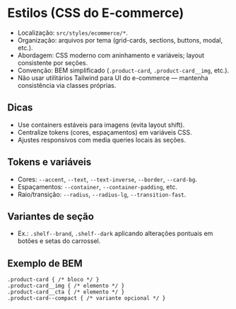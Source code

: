 # Estilos (CSS do E-commerce)

- Localização: `src/styles/ecommerce/*`.
- Organização: arquivos por tema (grid-cards, sections, buttons, modal, etc.).
- Abordagem: CSS moderno com aninhamento e variáveis; layout consistente por seções.
- Convenção: BEM simplificado (`.product-card`, `.product-card__img`, etc.).
- Não usar utilitários Tailwind para UI do e-commerce — mantenha consistência via classes próprias.

## Dicas
- Use containers estáveis para imagens (evita layout shift).
- Centralize tokens (cores, espaçamentos) em variáveis CSS.
- Ajustes responsivos com media queries locais às seções.

## Tokens e variáveis
- Cores: `--accent`, `--text`, `--text-inverse`, `--border`, `--card-bg`.
- Espaçamentos: `--container`, `--container-padding`, etc.
- Raio/transição: `--radius`, `--radius-lg`, `--transition-fast`.

## Variantes de seção
- Ex.: `.shelf--brand`, `.shelf--dark` aplicando alterações pontuais em botões e setas do carrossel.

## Exemplo de BEM
```
.product-card { /* bloco */ }
.product-card__img { /* elemento */ }
.product-card__cta { /* elemento */ }
.product-card--compact { /* variante opcional */ }
```
